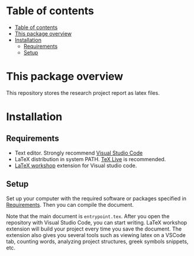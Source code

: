 # Table of contents

- [Table of contents](#table-of-contents)
- [This package overview](#this-package-overview)
- [Installation](#installation)
  - [Requirements](#requirements)
  - [Setup](#setup)


# This package overview
This repository stores the research project report as latex files.

# Installation
## Requirements
  - Text editor. Strongly recommend [Visual Studio Code](https://code.visualstudio.com/)
  - LaTeX distribution in system PATH. [TeX Live](https://www.tug.org/texlive/) is recommended.
  - [LaTeX workshop](https://github.com/James-Yu/LaTeX-Workshop) extension for Visual studio code.

## Setup
Set up your computer with the required software or packages specified in [Requirements](#requirements).
Then you can compile the document.

Note that the main document is `entrypoint.tex`.
After you open the repository with Visual Studio Code, you can start writing.
LaTeX workshop extension will build your project every time you save the document.
The extension also gives you several tools such as viewing latex on a VSCode tab, counting words, analyzing project structures, greek symbols snippets, etc.
